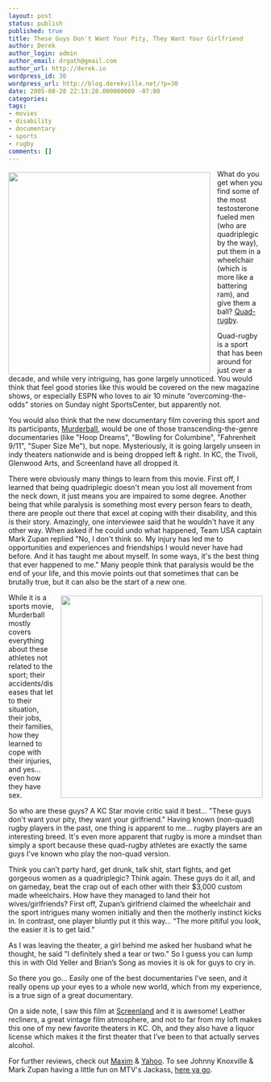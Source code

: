 ```yaml
---
layout: post
status: publish
published: true
title: These Guys Don't Want Your Pity, They Want Your Girlfriend
author: Derek
author_login: admin
author_email: drgath@gmail.com
author_url: http://derek.io
wordpress_id: 30
wordpress_url: http://blog.derekville.net/?p=30
date: 2005-08-28 22:13:28.000000000 -07:00
categories:
tags:
- movies
- disability
- documentary
- sports
- rugby
comments: []
---
```

<div style="float:left"><img src="http://i.imgur.com/lchNosi.jpg" height="400" style="margin-right:1em; padding-top:5px;"></div>

What do you get when you find some of the most testosterone fueled men (who are quadriplegic by the way), put them in a wheelchair (which is more like a battering ram), and give them a ball?  [Quad-rugby](http://en.wikipedia.org/wiki/Wheelchair_rugby).

Quad-rugby is a sport that has been around for just over a decade, and while very intriguing, has gone largely unnoticed.  You would think that feel good stories like this would be covered on the new magazine shows, or especially ESPN who loves to air 10 minute “overcoming-the-odds”  stories on Sunday night SportsCenter, but apparently not.

You would also think that the new documentary film covering this sport and its participants, [Murderball](http://www.imdb.com/title/tt0436613), would be one of those transcending-the-genre documentaries (like "Hoop Dreams", "Bowling for Columbine", "Fahrenheit 9/11", "Super Size Me"), but nope. Mysteriously, it is going largely unseen in indy theaters nationwide and is being dropped left & right. In KC, the Tivoli, Glenwood Arts, and Screenland have all dropped it.

There were obviously many things to learn from this movie.  First off, I learned that being quadriplegic doesn't mean you lost all movement from the neck down, it just means you are impaired to some degree.  Another being that while paralysis is something most every person fears to death, there are people out there that excel at coping with their disability, and this is their story.  Amazingly, one interviewee said that he wouldn't have it any other way.  When asked if he could undo what happened, Team USA captain Mark Zupan replied "No, I don't think so. My injury has led me to opportunities and experiences and friendships I would never have had before. And it has taught me about myself.  In some ways, it's the best thing that ever happened to me."  Many people think that paralysis would be the end of your life, and this movie points out that sometimes that can be brutally true, but it can also be the start of a new one.

<div style="float:right"><img src="http://imgur.com/nQtU15V.jpg" height="400" style="margin-left:1em; padding-top:5px;"></div>

While it is a sports movie, Murderball mostly covers everything about these athletes not related to the sport; their accidents/diseases that let to their situation, their jobs, their families, how they learned to cope with their injuries, and yes… even how they have sex.

So who are these guys?  A KC Star movie critic said it best... "These guys don't want your pity, they want your girlfriend."  Having known (non-quad) rugby players in the past, one thing is apparent to me... rugby players are an interesting breed.  It's even more apparent that rugby is more a mindset than simply a sport because these quad-rugby athletes are exactly the same guys I've known who play the non-quad version.

Think you can’t party hard, get drunk, talk shit, start fights, and get gorgeous women as a quadriplegic?  Think again.  These guys do it all, and on gameday, beat the crap out of each other with their $3,000 custom made wheelchairs.  How have they managed to land their hot wives/girlfriends?  First off, Zupan’s girlfriend claimed the wheelchair and the sport intrigues many women initially and then the motherly instinct kicks in.  In contrast, one player bluntly put it this way… “The more pitiful you look, the easier it is to get laid.”

As I was leaving the theater, a girl behind me asked her husband what he thought, he said "I definitely shed a tear or two."  So I guess you can lump this in with Old Yeller and Brian’s Song as movies it is ok for guys to cry in.

So there you go... Easily one of the best documentaries I’ve seen, and it really opens up your eyes to a whole new world, which from my experience, is a true sign of a great documentary.

On a side note, I saw this film at [Screenland](http://www.screenland.com) and it is awesome!  Leather recliners, a great vintage film atmosphere, and not to far from my loft makes this one of my new favorite theaters in KC.  Oh, and they also have a liquor license which makes it the first theater that I’ve been to that actually serves alcohol.

For further reviews, check out [Maxim](http://www.maximonline.com/sports/articles/article_4908.html) & [Yahoo](http://movies.yahoo.com/shop?d=hv&cf=info&id=1808626896&intl=us). To see Johnny Knoxville & Mark Zupan having a little fun on MTV's Jackass, [here ya go](http://www.derekgathright.com/media/Murderball.avi).
